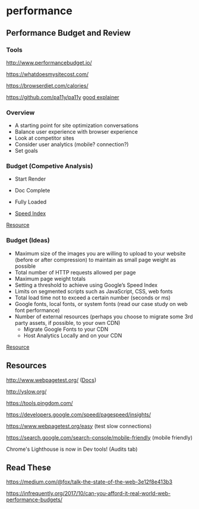 # performance

## Performance Budget and Review

### Tools

http://www.performancebudget.io/

https://whatdoesmysitecost.com/

https://browserdiet.com/calories/

https://github.com/pa11y/pa11y [good explainer](https://bitsofco.de/pa11y/)

### Overview

- A starting point for site optimization conversations
- Balance user experience with browser experience
- Look at competitor sites 
- Consider user analytics (mobile? connection?)
- Set goals

### Budget (Competive Analysis)

- Start Render
- Doc Complete
- Fully Loaded

- [Speed Index](https://sites.google.com/a/webpagetest.org/docs/using-webpagetest/metrics/speed-index)

[Resource](https://docs.google.com/spreadsheets/d/1ifac_Z-P9IgjzVZIWPV2qdugtwJ3HA9dkhvKmPUXBLo/edit#gid=0)

### Budget (Ideas)

- Maximum size of the images you are willing to upload to your website (before or after compression) to maintain as small page weight as possible
- Total number of HTTP requests allowed per page
- Maximum page weight totals
- Setting a threshold to achieve using Google’s Speed Index
- Limits on segmented scripts such as JavaScript, CSS, web fonts
- Total load time not to exceed a certain number (seconds or ms)
- Google fonts, local fonts, or system fonts (read our case study on web font performance)
- Number of external resources (perhaps you choose to migrate some 3rd party assets, if possible, to your own CDN)
	- Migrate Google Fonts to your CDN
	- Host Analytics Locally and on your CDN

[Resource](https://www.keycdn.com/blog/web-performance-budget/)

## Resources

http://www.webpagetest.org/ ([Docs](https://sites.google.com/a/webpagetest.org/docs/))

http://yslow.org/

https://tools.pingdom.com/

https://developers.google.com/speed/pagespeed/insights/

https://www.webpagetest.org/easy (test slow connections)

https://search.google.com/search-console/mobile-friendly (mobile friendly)

Chrome's Lighthouse is now in Dev tools! (Audits tab)

## Read These

https://medium.com/@fox/talk-the-state-of-the-web-3e12f8e413b3

https://infrequently.org/2017/10/can-you-afford-it-real-world-web-performance-budgets/
